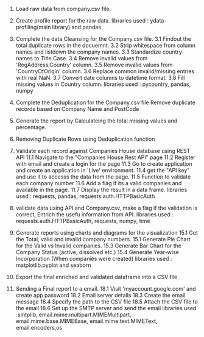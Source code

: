 1. Load raw data from company.csv file.
   
3. Create profile report for the raw data.
   libraries used : ydata-profiling(main library) and pandas
   
5. Complete the data Cleansing for the Company.csv file.
   3.1 Findout the total duplicate rows in the docuemnt.
   3.2 Strip whitespace from column names and listdown the company names.
   3.3 Standardize country names to Title Case.
   3.4 Remove invalid values from 'RegAddress.Country' column.
   3.5 Remove invalid values from 'CountryOfOrigin' column.
   3.6 Replace common invalid/missing entries with real NaN.
   3.7 Convert date columns to datetime format.
   3.8 Fill missing values in Country column.
   libraries used : pycountry, pandas, numpy

7. Complete the Deduplication for the Company.csv file
   Remove duplicate records based on Company Name and PostCode

8. Generate the report by Calculateing the total missing values and percentage.

9. Removing Duplicate Rows using Deduplication function
    
11. Validate each record against Companies House database using REST API
    11.1 Navigate to the "Companies House Rest API" page
    11.2 Register with email and create a login for the page
    11.3 Go to create application and create an application in 'Live' environment.
    11.4 get the "API key" and use it to accesss the data from the page.
    11.5 Function to validate each company number
    11.6 Add a flag if its a valid companies and available in the page.
    11.7 Display the result in a data frame.
    libraries used : requests, pandas, requests.auth.HTTPBasicAuth

13. validate data using API and Company.csv, make a flag if the validation is correct, Entrich the usefu information from API.
    libraries used : requests.auth.HTTPBasicAuth, requests, numpy, time
    
15. Generate reports using charts and diagrams for the visualization
    15.1 Get the Total, valid and invalid company numbers.
    15.1 Generate Pie Chart for the Valid vs Invalid companies.
    15.3 Generate Bar Chart for the Company Status (active, dissolved etc.)
    15.4 Generate Year-wise Incorporation (When companies were created)
    libraries used : matplotlib.pyplot and seaborn

17. Export the final enriched and validated dataframe into a CSV file

18. Sending a Final report to a email.
    18.1 Visit 'myaccount.google.com' and create app password
    18.2 Email server details
    18.3 Create the email message
    18.4 Specify the path to the CSV file
    18.5 Attach the CSV file to the email
    18.6 Set up the SMTP server and send the email
    libraries used :smtplib, email.mime.multipart.MIMEMultipart, email.mime.base.MIMEBase, email.mime.text.MIMEText, email.encoders,os

